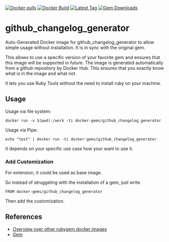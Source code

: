 [![Docker pulls](https://img.shields.io/docker/pulls/rubygem/github_changelog_generator.svg)](https://hub.docker.com/r/rubygem/github_changelog_generator/)
[![Docker Build](https://img.shields.io/docker/automated/rubygem/github_changelog_generator.svg)](https://hub.docker.com/r/rubygem/github_changelog_generator/)
[![Latest Tag](https://img.shields.io/github/tag/docker-rubygem/github_changelog_generator.svg)](https://hub.docker.com/r/rubygem/github_changelog_generator/)
[![Gem Downloads](https://img.shields.io/gem/dt/github_changelog_generator.svg)](https://rubygems.org/gems/github_changelog_generator/)
# github_changelog_generator

Auto-Generated Docker image for github_changelog_generator to allow simple usage without installation.
It is in sync with the original gem.

This allows to use a specific version of your favorite gem and ensures that this image will be supported in future.
The image is generated automatically from a github repository by Docker Hub.
This ensures that you exactly know what is in the image and what not.

It lets you use Ruby Tools without the need to install ruby on your machine.

## Usage

Usage via file system:

`docker run -v $(pwd):/work -ti docker-gems/github_changelog_generator`

Usage via Pipe:

`echo "test" | docker run -ti docker-gems/github_changelog_generator`

It depends on your specific use case how your want to use it.

### Add Customization

For extension, it could be used as base image.

So instead of struggeling with the installation of a gem, just write

`FROM docker-gems/github_changelog_generator`

Then add the customization.

## References

 - [Overview over other rubygem docker images](https://github.com/thinkbot/docker-rubygem)
 - [Gem](https://rubygems.org/gems/github_changelog_generator/)
